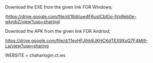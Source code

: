 Download the EXE from the given link FOR Windows;

(https://drive.google.com/file/d/18diIuw4F6ustCbIGo-IVpReb0e-wkmbZ/view?usp=sharing)

Download the APK from the given link FOR Andriod;

https://drive.google.com/file/d/11evHFJjhh9JKHCKdTEX9XpQ7F4Mj9-La/view?usp=sharing

WEBSITE = chaharlogin.ct.ws
